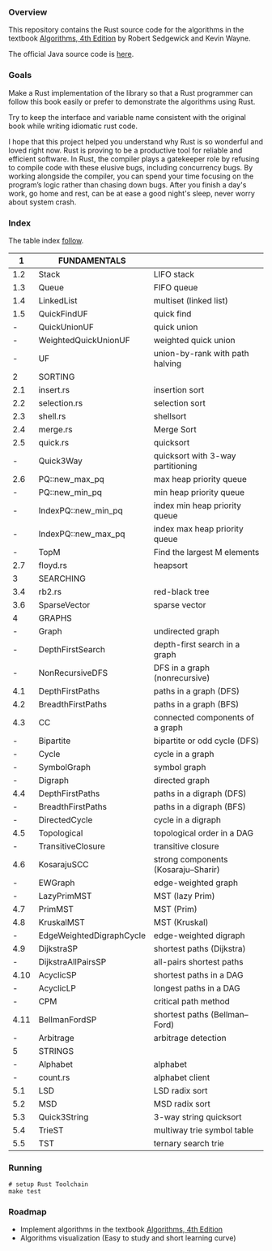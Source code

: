 ### Overview 

This repository contains the Rust source code 
for the algorithms in the textbook 
[Algorithms, 4th Edition](http://amzn.to/13VNJi7) 
by Robert Sedgewick and Kevin Wayne.

The official Java source code is 
[here](https://github.com/kevin-wayne/algs4).

### Goals

Make a Rust implementation of the library so that
a Rust programmer can follow this book easily or
prefer to demonstrate the algorithms using Rust.

Try to keep the interface and variable name consistent
with the original book while writing idiomatic rust
code.

I hope that this project helped you understand why 
Rust is so wonderful and loved right now. Rust is proving 
to be a productive tool for reliable and efficient software. 
In Rust, the compiler plays
a gatekeeper role by refusing to compile code with
these elusive bugs, including concurrency bugs.
By working alongside the compiler, you can spend your
time focusing on the program’s logic rather than
chasing down bugs. After you finish a day's work,
go home and rest, can be at ease a good night's sleep,
never worry about system crash.

### Index

The table index [follow](https://algs4.cs.princeton.edu/code/).

| 1   | FUNDAMENTALS         |                                  |
|-----|----------------------|----------------------------------|
| 1.2 | Stack                | LIFO stack                       |
| 1.3 | Queue                | FIFO queue                       |
| 1.4 | LinkedList           | multiset (linked list)           |
| 1.5 | QuickFindUF          | quick find                       |
| -   | QuickUnionUF         | quick union                      |
| -   | WeightedQuickUnionUF | weighted quick union             |
| -   | UF                   | union-by-rank with path halving  |
| 2   | SORTING              |                                  |
| 2.1 | insert.rs            | insertion sort                   |
| 2.2 | selection.rs         | selection sort                   |
| 2.3 | shell.rs             | shellsort                        |
| 2.4 | merge.rs             | Merge Sort                       |
| 2.5 | quick.rs             | quicksort                        |
| -   | Quick3Way            | quicksort with 3-way partitioning |
| 2.6 | PQ::new_max_pq       | max heap priority queue          |
| -   | PQ::new_min_pq       | min heap priority queue          |
| -   | IndexPQ::new_min_pq  | index min heap priority queue    |
| -   | IndexPQ::new_max_pq  | index max heap priority queue    |
| -   | TopM                 | Find the largest M elements      |
| 2.7 | floyd.rs             | heapsort                         |
| 3   | SEARCHING            |                                  |
| 3.4 | rb2.rs               | red-black tree                   |
| 3.6 | SparseVector         | sparse vector                    |
| 4   | GRAPHS               |                                  |
| -   | Graph                | undirected graph                 |
| -   | DepthFirstSearch     | depth-first search in a graph    | 
| -   | NonRecursiveDFS      | DFS in a graph (nonrecursive)    |
| 4.1 | DepthFirstPaths      | paths in a graph (DFS)           |
| 4.2 | BreadthFirstPaths    | paths in a graph (BFS)           |
| 4.3 | CC                   | connected components of a graph  |
| -   | Bipartite            | bipartite or odd cycle (DFS)     |
| -   | Cycle                | cycle in a graph                 |
| -   | SymbolGraph          | symbol graph                     |
| -   | Digraph              | directed graph                   |
| 4.4 | DepthFirstPaths      | paths in a digraph (DFS)         |
| -   | BreadthFirstPaths    | paths in a digraph (BFS)         |
| -   | DirectedCycle        | cycle in a digraph               |
| 4.5 | Topological          | topological order in a DAG       |
| -   | TransitiveClosure    | transitive closure               |
| 4.6 | KosarajuSCC          | strong components (Kosaraju–Sharir) |
| -   | EWGraph              | edge-weighted graph              |
| -   | LazyPrimMST          | MST (lazy Prim)                  |
| 4.7 | PrimMST              | MST (Prim)                       |
| 4.8 | KruskalMST           | MST (Kruskal)                    |
| -   | EdgeWeightedDigraphCycle | edge-weighted digraph        |
| 4.9 | DijkstraSP           | shortest paths (Dijkstra)        |
| -   | DijkstraAllPairsSP   | all-pairs shortest paths         |
| 4.10 | AcyclicSP           | shortest paths in a DAG          |
| -    | AcyclicLP           | longest paths in a DAG           |
| -   | CPM                  | critical path method             |
| 4.11 | BellmanFordSP       | shortest paths (Bellman–Ford)    |
| -   | Arbitrage            | arbitrage detection              |
| 5   | STRINGS              |                                  |
| -   | Alphabet             | alphabet                         |
| -   | count.rs             | alphabet client                  |
| 5.1 | LSD                  | LSD radix sort                   |
| 5.2 | MSD                  | MSD radix sort                   |
| 5.3 | Quick3String         | 3-way string quicksort           |
| 5.4 | TrieST               | multiway trie symbol table       |
| 5.5 | TST                  | ternary search trie              |



### Running

```
# setup Rust Toolchain
make test
```

### Roadmap

- Implement algorithms in the textbook
  [Algorithms, 4th Edition](http://amzn.to/13VNJi7)
- Algorithms visualization (Easy to study and short learning curve)